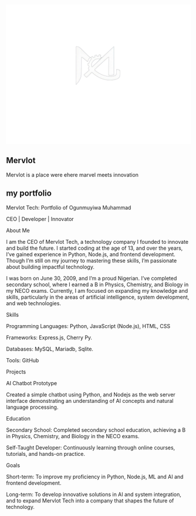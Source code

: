 <div align="center">
  <img src="./IMG/mervlot.png" width="700px">
</div>

##  **Mervlot** 
Mervlot is a place were ehere marvel meets innovation
##  **my portfolio**
Mervlot Tech: Portfolio of Ogunmuyiwa Muhammad 

CEO | Developer | Innovator



About Me

I am the CEO of Mervlot Tech, a technology company I founded to innovate and build the future. I started coding at the age of 13, and over the years, I’ve gained experience in Python, Node.js, and frontend development. Though I’m still on my journey to mastering these skills, I’m passionate about building impactful technology.



I was born on June 30, 2009, and I’m a proud Nigerian. I’ve completed secondary school, where I earned a B in Physics, Chemistry, and Biology in my NECO exams. Currently, I am focused on expanding my knowledge and skills, particularly in the areas of artificial intelligence, system development, and web technologies.



Skills

Programming Languages: Python, JavaScript (Node.js), HTML, CSS

Frameworks: Express.js, Cherry Py.

Databases: MySQL, Mariadb, Sqlite.

Tools: GitHub

Projects

AI Chatbot Prototype



Created a simple chatbot using Python, and Nodejs as the web server interface demonstrating an understanding of AI concepts and natural language processing.

Education

Secondary School: Completed secondary school education, achieving a B in Physics, Chemistry, and Biology in the NECO exams.

Self-Taught Developer: Continuously learning through online courses, tutorials, and hands-on practice.

Goals

Short-term: To improve my proficiency in Python, Node.js, ML and AI  and frontend development.

Long-term: To develop innovative solutions in AI and system integration, and to expand Mervlot Tech into a company that shapes the future of technology.

